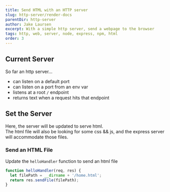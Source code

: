 ```yaml
---
title: Send HTML with an HTTP server
slug: http-server/render-docs
parentDir: http-server
author: Jake Laursen
excerpt: With a simple http server, send a webpage to the browser
tags: http, web, server, node, express, npm, html
order: 3
---
```


## Current Server

So far an http server...

- can listen on a default port
- can listen on a port from an env var
- listens at a root `/` endpoint
- returns text when a request hits that endpoint

## Set the Server

Here, the server will be updated to serve html.  
The html file will also be looking for some css && js, and the express server will accommodate those files.

### Send an HTML File

Update the `helloHandler` function to send an html file

```javascript
function helloHandler(req, res) {
  let filePath = __dirname + '/home.html';
  return res.sendFile(filePath);
}
```
